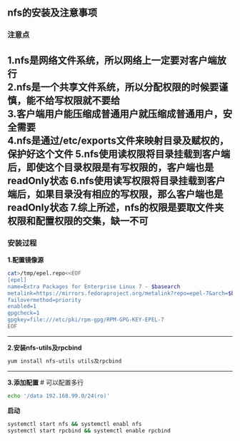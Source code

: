## nfs的安装及注意事项

### 注意点
1.nfs是网络文件系统，所以网络上一定要对客户端放行<br />
2.nfs是一个共享文件系统，所以分配权限的时候要谨慎，能不给写权限就不要给<br />
3.客户端用户能压缩成普通用户就压缩成普通用户，安全需要<br />
4.nfs是通过/etc/exports文件来映射目录及赋权的，保护好这个文件
5.nfs使用读权限将目录挂载到客户端后，即使这个目录权限是有写权限的，客户端也是readOnly状态
6.nfs使用读写权限将目录挂载到客户端后，如果目录没有相应的写权限，那么客户端也是readOnly状态
7.综上所述，nfs的权限是要取文件夹权限和配置权限的交集，缺一不可
---
### 安装过程
**1.配置镜像源**
```bash
cat>/tmp/epel.repo<<EOF
[epel]
name=Extra Packages for Enterprise Linux 7 - $basearch
metalink=https://mirrors.fedoraproject.org/metalink?repo=epel-7&arch=$basearch&infra=$infra&content=$contentdir
failovermethod=priority
enabled=1
gpgcheck=1
gpgkey=file:///etc/pki/rpm-gpg/RPM-GPG-KEY-EPEL-7
EOF
```
---
**2.安装nfs-utils及rpcbind**

```bash
yum install nfs-utils utils及rpcbind
```

---
**3.添加配置** # 可以配置多行
```bash
echo '/data 192.168.99.0/24(ro)'
```
**启动**
```bash
systemctl start nfs && systemctl enabl nfs
systemctl start rpcbind && systemctl enable rpcbind
```

